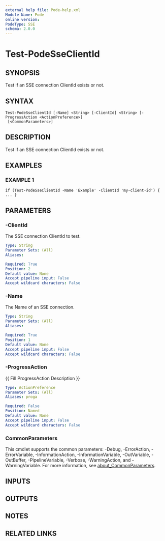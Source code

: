 ```yaml
---
external help file: Pode-help.xml
Module Name: Pode
online version:
PodeType: SSE
schema: 2.0.0
---
```


# Test-PodeSseClientId

## SYNOPSIS
Test if an SSE connection ClientId exists or not.

## SYNTAX

```
Test-PodeSseClientId [-Name] <String> [-ClientId] <String> [-ProgressAction <ActionPreference>]
 [<CommonParameters>]
```

## DESCRIPTION
Test if an SSE connection ClientId exists or not.

## EXAMPLES

### EXAMPLE 1
```
if (Test-PodeSseClientId -Name 'Example' -ClientId 'my-client-id') { ... }
```

## PARAMETERS

### -ClientId
The SSE connection ClientId to test.

```yaml
Type: String
Parameter Sets: (All)
Aliases:

Required: True
Position: 2
Default value: None
Accept pipeline input: False
Accept wildcard characters: False
```

### -Name
The Name of an SSE connection.

```yaml
Type: String
Parameter Sets: (All)
Aliases:

Required: True
Position: 1
Default value: None
Accept pipeline input: False
Accept wildcard characters: False
```

### -ProgressAction
{{ Fill ProgressAction Description }}

```yaml
Type: ActionPreference
Parameter Sets: (All)
Aliases: proga

Required: False
Position: Named
Default value: None
Accept pipeline input: False
Accept wildcard characters: False
```

### CommonParameters
This cmdlet supports the common parameters: -Debug, -ErrorAction, -ErrorVariable, -InformationAction, -InformationVariable, -OutVariable, -OutBuffer, -PipelineVariable, -Verbose, -WarningAction, and -WarningVariable. For more information, see [about_CommonParameters](http://go.microsoft.com/fwlink/?LinkID=113216).

## INPUTS

## OUTPUTS

## NOTES

## RELATED LINKS
